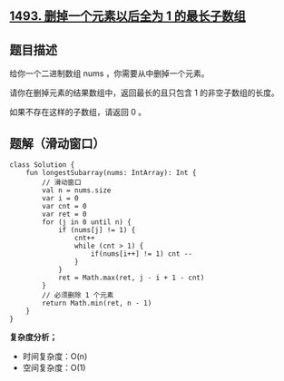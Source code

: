 ## [1493. 删掉一个元素以后全为 1 的最长子数组](https://leetcode.cn/problems/longest-subarray-of-1s-after-deleting-one-element/)

## 题目描述

给你一个二进制数组 nums ，你需要从中删掉一个元素。

请你在删掉元素的结果数组中，返回最长的且只包含 1 的非空子数组的长度。

如果不存在这样的子数组，请返回 0 。

## 题解（滑动窗口）

```
class Solution {
    fun longestSubarray(nums: IntArray): Int {
        // 滑动窗口
        val n = nums.size
        var i = 0
        var cnt = 0
        var ret = 0
        for (j in 0 until n) {
            if (nums[j] != 1) {
                cnt++
                while (cnt > 1) {
                    if(nums[i++] != 1) cnt --
                }
            }
            ret = Math.max(ret, j - i + 1 - cnt)
        }
        // 必须删除 1 个元素
        return Math.min(ret, n - 1)
    }
}
```

**复杂度分析；**

- 时间复杂度：O(n)
- 空间复杂度：O(1)

